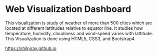 # Web Visualization Dashboard

This visualization is study of weather of more than 500 cities which are located at different lattitudes relative to equator line. It studies how temperature, humidity, cloudiness and wind-speed varies with lattitude. This Visualization is done using HTML5, CSS3, and Bootstrap4.

https://shilpiray.github.io
